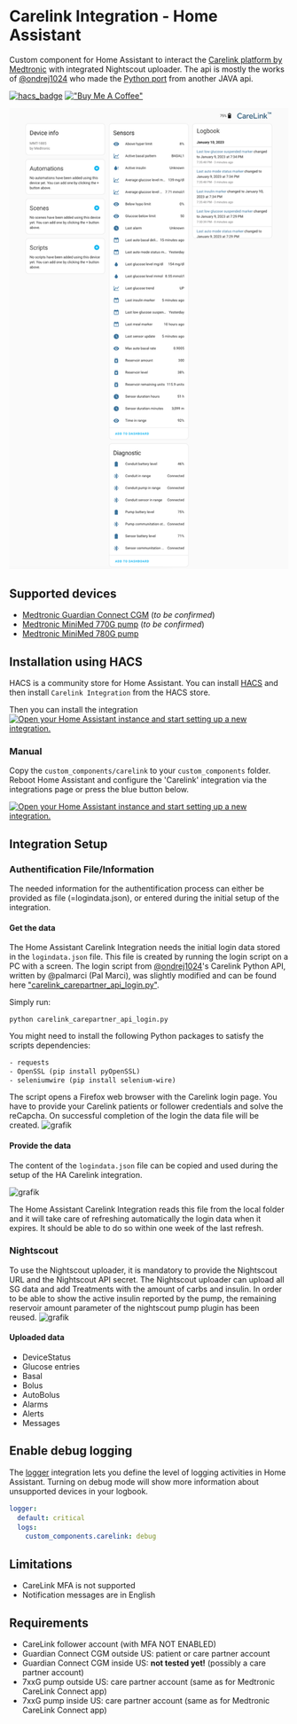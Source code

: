 # Carelink Integration - Home Assistant

Custom component for Home Assistant to interact the [Carelink platform by Medtronic](https://carelink.minimed.eu) with integrated Nightscout uploader. The api is mostly the works of [@ondrej1024](https://github.com/ondrej1024) who made
the [Python port](https://github.com/ondrej1024/carelink-python-client) from another JAVA api.

[![hacs_badge](https://img.shields.io/badge/HACS-Custom-41BDF5.svg?style=for-the-badge)](https://github.com/hacs/integration)
[!["Buy Me A Coffee"](https://www.buymeacoffee.com/assets/img/custom_images/orange_img.png)](https://www.buymeacoffee.com/yohangithub)

![Carelink integration preview](https://github.com/yo-han/Home-Assistant-Carelink/blob/develop/carelink-integration-preview.png?raw=true)

## Supported devices

- [Medtronic Guardian Connect CGM](https://hcp.medtronic-diabetes.com.au/guardian-connect) (*to be confirmed*)
- [Medtronic MiniMed 770G pump](https://www.medtronicdiabetes.com/products/minimed-770g-insulin-pump-system) (*to be confirmed*)
- [Medtronic MiniMed 780G pump](https://www.medtronic-diabetes.co.uk/insulin-pump-therapy/minimed-780g-system)

## Installation using HACS

HACS is a community store for Home Assistant. You can install [HACS](https://github.com/custom-components/hacs) and then install `Carelink Integration` from the HACS store.

Then you can install the integration [![Open your Home Assistant instance and start setting up a new integration.](https://my.home-assistant.io/badges/config_flow_start.svg)](https://my.home-assistant.io/redirect/config_flow_start/?domain=carelink)

### Manual

Copy the `custom_components/carelink` to your `custom_components` folder. Reboot Home Assistant and configure the 'Carelink' integration via the integrations page or press the blue button below.

[![Open your Home Assistant instance and start setting up a new integration.](https://my.home-assistant.io/badges/config_flow_start.svg)](https://my.home-assistant.io/redirect/config_flow_start/?domain=carelink)

## Integration Setup

### Authentification File/Information
The needed information for the authentification process can either be provided as file (=logindata.json), or entered during the initial setup of the integration.
#### Get the data
The Home Assistant Carelink Integration needs the initial login data stored in the `logindata.json` file. This file is created by running the login script on a PC with a screen.
The login script from [@ondrej1024](https://github.com/ondrej1024)'s Carelink Python API, written by @palmarci (Pal Marci), was slightly modified and can be found here ["carelink_carepartner_api_login.py"](https://raw.githubusercontent.com/sedy89/carelink-python-client/main/carelink_carepartner_api_login.py).

Simply run:
```
python carelink_carepartner_api_login.py 
```

You might need to install the following Python packages to satisfy the scripts dependencies:

```
- requests
- OpenSSL (pip install pyOpenSSL)
- seleniumwire (pip install selenium-wire)
```

The script opens a Firefox web browser with the Carelink login page. You have to provide your Carelink patients or follower credentials and solve the reCapcha. On successful completion of the login the data file will be created.
![grafik](https://github.com/sedy89/Home-Assistant-Carelink/assets/65983953/35a60542-03fc-4deb-a14c-c96b0155bdd4)

#### Provide the data
The content of the `logindata.json` file can be copied and used during the setup of the HA Carelink integration.

![grafik](https://github.com/sedy89/Home-Assistant-Carelink/assets/65983953/0a1d8773-7905-4fec-9bff-b3a0f01817b9)

The Home Assistant Carelink Integration reads this file from the local folder and it will take care of refreshing automatically the login data when it expires. It should be able to do so within one week of the last refresh.

### Nightscout
To use the Nightscout uploader, it is mandatory to provide the Nightscout URL and the Nightscout API secret.
The Nightscout uploader can upload all SG data and add Treatments with the amount of carbs and insulin.
In order to be able to show the active insulin reported by the pump, the remaining reservoir amount parameter of the nightscout pump plugin has been reused.
![grafik](https://github.com/sedy89/Home-Assistant-Carelink/assets/65983953/2b0297b9-f33f-40ab-89e1-6cef69bf0445)

#### Uploaded data
- DeviceStatus
- Glucose entries
- Basal
- Bolus
- AutoBolus
- Alarms
- Alerts
- Messages

## Enable debug logging

The [logger](https://www.home-assistant.io/integrations/logger/) integration lets you define the level of logging activities in Home Assistant. Turning on debug mode will show more information about unsupported devices in your logbook.

```yaml
logger:
  default: critical
  logs:
    custom_components.carelink: debug
```

## Limitations

- CareLink MFA is not supported
- Notification messages are in English

## Requirements

- CareLink follower account (with MFA NOT ENABLED)
- Guardian Connect CGM outside US: patient or care partner account
- Guardian Connect CGM inside US: **not tested yet!** (possibly a care partner account)
- 7xxG pump outside US: care partner account (same as for Medtronic CareLink Connect app)
- 7xxG pump inside US: care partner account (same as for Medtronic CareLink Connect app)
